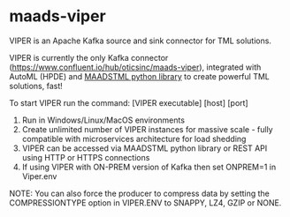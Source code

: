 # maads-viper

VIPER is an Apache Kafka source and sink connector for TML solutions. 

VIPER is currently the only Kafka connector (https://www.confluent.io/hub/oticsinc/maads-viper), integrated with AutoML (HPDE) and [MAADSTML python library](https://pypi.org/project/maadstml/) to create powerful TML solutions, fast!  

To start VIPER run the command: [VIPER executable] [host] [port]
1) Run in Windows/Linux/MacOS environments
2) Create unlimited number of VIPER instances for massive scale - fully compatible with microservices architecture for load shedding
3) VIPER can be accessed via MAADSTML python library or REST API using HTTP or HTTPS connections
4) If using VIPER with ON-PREM version of Kafka then set ONPREM=1 in Viper.env 

NOTE: You can also force the producer to compress data by setting the COMPRESSIONTYPE option in VIPER.ENV to SNAPPY, LZ4, GZIP or NONE.
